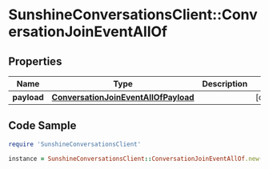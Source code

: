 # SunshineConversationsClient::ConversationJoinEventAllOf

## Properties

Name | Type | Description | Notes
------------ | ------------- | ------------- | -------------
**payload** | [**ConversationJoinEventAllOfPayload**](ConversationJoinEventAllOfPayload.md) |  | [optional] 

## Code Sample

```ruby
require 'SunshineConversationsClient'

instance = SunshineConversationsClient::ConversationJoinEventAllOf.new(payload: null)
```


